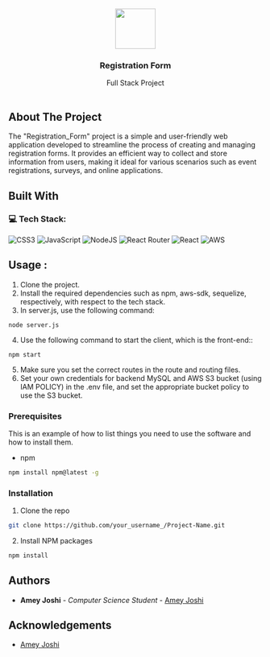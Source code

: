 <br/>

<p align="center"><img src="https://img.freepik.com/free-vector/flat-woman-checking-giant-check-list-background_23-2148091575.jpg?w=826&t=st=1686423811~exp=1686424411~hmac=3a40dd431fc00f0be808cf98238c30de214eec88af1938455d81f1abaf42a395" width="80" height="80"/></p>
  <h3 align="center">Registration Form</h3>

  <p align="center">
    Full Stack Project
    <br/>
    <br/>
    


## About The Project

The "Registration_Form" project is a simple and user-friendly web application developed to streamline the process of creating and managing registration forms. It provides an efficient way to collect and store information from users, making it ideal for various scenarios such as event registrations, surveys, and online applications.

## Built With

### 💻 Tech Stack:
![CSS3](https://img.shields.io/badge/css3-%231572B6.svg?style=for-the-badge&logo=css3&logoColor=white) ![JavaScript](https://img.shields.io/badge/javascript-%23323330.svg?style=for-the-badge&logo=javascript&logoColor=%23F7DF1E) ![NodeJS](https://img.shields.io/badge/node.js-6DA55F?style=for-the-badge&logo=node.js&logoColor=white) ![React Router](https://img.shields.io/badge/React_Router-CA4245?style=for-the-badge&logo=react-router&logoColor=white) ![React](https://img.shields.io/badge/react-%2320232a.svg?style=for-the-badge&logo=react&logoColor=%2361DAFB) ![AWS](https://img.shields.io/badge/AWS-%23FF9900.svg?style=for-the-badge&logo=amazon-aws&logoColor=white)

## Usage :

1. Clone the project.
2. Install the required dependencies such as npm, aws-sdk, sequelize, respectively, with respect to the tech stack.
3. In server.js, use the following command:
 
```
node server.js
```
4. Use the following command to start the client, which is the front-end::
```
npm start
 ```
 
5. Make sure you set the correct routes in the route and routing files.
6. Set your own credentials for backend MySQL and AWS S3 bucket (using IAM POLICY) in the .env file, and set the appropriate bucket policy to use the S3 bucket.


### Prerequisites

This is an example of how to list things you need to use the software and how to install them.

* npm

```sh
npm install npm@latest -g
```

### Installation
  
1. Clone the repo

```sh
git clone https://github.com/your_username_/Project-Name.git
```

2. Install NPM packages

```sh
npm install
```
  
## Authors

* **Amey Joshi** - *Computer Science Student* - [Amey Joshi](https://github.com/dev-ameyjoshi) 

## Acknowledgements

* [Amey Joshi](https://github.com/dev-ameyjoshi)

